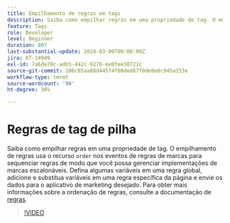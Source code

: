 ```yaml
---
title: Empilhamento de regras em tags
description: Saiba como empilhar regras em uma propriedade de tag. O empilhamento de regras usa o recurso de ordenação em eventos de regras de tags para sequenciar regras, permitindo o gerenciamento de implementações de tags escaláveis.
feature: Tags
role: Developer
level: Beginner
duration: 807
last-substantial-update: 2024-03-06T00:00:00Z
jira: KT-14949
exl-id: 7a6de70c-adb5-442c-9270-ee0fee38721c
source-git-commit: 286c85aa88d44574f00ded67f0de8e0c945a153e
workflow-type: tm+mt
source-wordcount: '98'
ht-degree: 36%

---
```


# Regras de tag de pilha

Saiba como empilhar regras em uma propriedade de tag. O empilhamento de regras usa o recurso `order` nos eventos de regras de marcas para sequenciar regras de modo que você possa gerenciar implementações de marcas escalonáveis. Defina algumas variáveis em uma regra global, adicione e substitua variáveis em uma regra específica da página e envie os dados para o aplicativo de marketing desejado. Para obter mais informações sobre a ordenação de regras, consulte a documentação de [regras](https://experienceleague.adobe.com/docs/experience-platform/tags/ui/rules.html?lang=pt-BR#rule-ordering).

>[!VIDEO](https://video.tv.adobe.com/v/3454032/?learn=on&enablevpops&captions=por_br)

